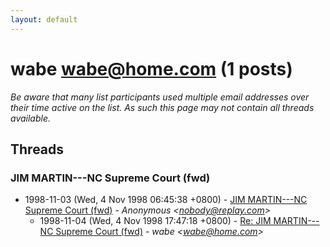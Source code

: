 ```yaml
---
layout: default
---
```


# wabe <wabe@home.com> (1 posts)

_Be aware that many list participants used multiple email addresses over their time active on the list. As such this page may not contain all threads available._

## Threads

### JIM MARTIN---NC Supreme Court (fwd)
+ 1998-11-03 (Wed, 4 Nov 1998 06:45:38 +0800) - [JIM MARTIN---NC Supreme Court (fwd)](/archive/1998/11/b07a0f04f29847b3edc346e4ebb60a3fc57b00ca2a3043727914827c76c990ee) - _Anonymous \<nobody@replay.com\>_
  + 1998-11-04 (Wed, 4 Nov 1998 17:47:18 +0800) - [Re: JIM MARTIN---NC Supreme Court (fwd)](/archive/1998/11/12843156d3e5bffbbc3d0bc849e442db7ecca19de6e2d48b46c97f382efb2508) - _wabe \<wabe@home.com\>_

